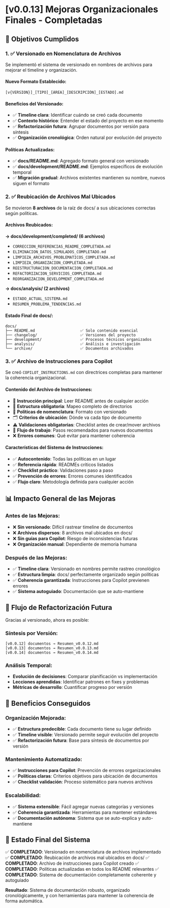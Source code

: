 # [v0.0.13] Mejoras Organizacionales Finales - Completadas

## 🎯 Objetivos Cumplidos

### 1. ✅ **Versionado en Nomenclatura de Archivos**
Se implementó el sistema de versionado en nombres de archivos para mejorar el timeline y organización.

#### Nuevo Formato Establecido:
```
[v{VERSION}]_[TIPO]_[ÁREA]_[DESCRIPCIÓN]_[ESTADO].md
```

#### Beneficios del Versionado:
- ✅ **Timeline clara**: Identificar cuándo se creó cada documento
- ✅ **Contexto histórico**: Entender el estado del proyecto en ese momento  
- ✅ **Refactorización futura**: Agrupar documentos por versión para síntesis
- ✅ **Organización cronológica**: Orden natural por evolución del proyecto

#### Políticas Actualizadas:
- ✅ **docs/README.md**: Agregado formato general con versionado
- ✅ **docs/development/README.md**: Ejemplos específicos de evolución temporal
- ✅ **Migración gradual**: Archivos existentes mantienen su nombre, nuevos siguen el formato

### 2. ✅ **Reubicación de Archivos Mal Ubicados**
Se movieron **8 archivos** de la raíz de docs/ a sus ubicaciones correctas según políticas.

#### Archivos Reubicados:

**→ docs/development/completed/ (6 archivos)**
- `CORRECCION_REFERENCIAS_README_COMPLETADA.md`
- `ELIMINACION_DATOS_SIMULADOS_COMPLETADO.md`
- `LIMPIEZA_ARCHIVOS_PROBLEMATICOS_COMPLETADA.md`
- `LIMPIEZA_ORGANIZACION_COMPLETADA.md`
- `REESTRUCTURACION_DOCUMENTACION_COMPLETADA.md`
- `REFACTORIZACION_SERVICIOS_COMPLETADA.md`
- `REORGANIZACION_DEVELOPMENT_COMPLETADA.md`

**→ docs/analysis/ (2 archivos)**
- `ESTADO_ACTUAL_SISTEMA.md`
- `RESUMEN_PROBLEMA_TENDENCIAS.md`

#### Estado Final de docs/:
```
docs/
├── README.md                    ✅ Solo contenido esencial
├── changelog/                   ✅ Versiones del proyecto
├── development/                 ✅ Procesos técnicos organizados
├── analysis/                    ✅ Análisis e investigación
└── archive/                     ✅ Documentos archivados
```

### 3. ✅ **Archivo de Instrucciones para Copilot**
Se creó `COPILOT_INSTRUCTIONS.md` con directrices completas para mantener la coherencia organizacional.

#### Contenido del Archivo de Instrucciones:
- 🎯 **Instrucción principal**: Leer README antes de cualquier acción
- 📂 **Estructura obligatoria**: Mapeo completo de directorios
- 📝 **Políticas de nomenclatura**: Formato con versionado
- 🗂️ **Criterios de ubicación**: Dónde va cada tipo de documento
- ⚠️ **Validaciones obligatorias**: Checklist antes de crear/mover archivos
- 🔄 **Flujo de trabajo**: Pasos recomendados para nuevos documentos
- ❌ **Errores comunes**: Qué evitar para mantener coherencia

#### Características del Sistema de Instrucciones:
- ✅ **Autocontenido**: Todas las políticas en un lugar
- ✅ **Referencia rápida**: READMEs críticos listados
- ✅ **Checklist práctico**: Validaciones paso a paso
- ✅ **Prevención de errores**: Errores comunes identificados
- ✅ **Flujo claro**: Metodología definida para cualquier acción

## 📊 Impacto General de las Mejoras

### Antes de las Mejoras:
- ❌ **Sin versionado**: Difícil rastrear timeline de documentos
- ❌ **Archivos dispersos**: 8 archivos mal ubicados en docs/
- ❌ **Sin guías para Copilot**: Riesgo de inconsistencias futuras
- ❌ **Organización manual**: Dependiente de memoria humana

### Después de las Mejoras:
- ✅ **Timeline clara**: Versionado en nombres permite rastreo cronológico
- ✅ **Estructura limpia**: docs/ perfectamente organizado según políticas
- ✅ **Coherencia garantizada**: Instrucciones para Copilot previenen errores
- ✅ **Sistema autoguiado**: Documentación que se auto-mantiene

## 🔄 Flujo de Refactorización Futura

Gracias al versionado, ahora es posible:

### Síntesis por Versión:
```
[v0.0.12] documentos → Resumen_v0.0.12.md
[v0.0.13] documentos → Resumen_v0.0.13.md  
[v0.0.14] documentos → Resumen_v0.0.14.md
```

### Análisis Temporal:
- **Evolución de decisiones**: Comparar planificación vs implementación
- **Lecciones aprendidas**: Identificar patrones en fixes y problemas
- **Métricas de desarrollo**: Cuantificar progreso por versión

## 🎯 Beneficios Conseguidos

### Organización Mejorada:
- ✅ **Estructura predecible**: Cada documento tiene su lugar definido
- ✅ **Timeline visible**: Versionado permite seguir evolución del proyecto
- ✅ **Refactorización futura**: Base para síntesis de documentos por versión

### Mantenimiento Automatizado:
- ✅ **Instrucciones para Copilot**: Prevención de errores organizacionales
- ✅ **Políticas claras**: Criterios objetivos para ubicación de documentos
- ✅ **Checklist validación**: Proceso sistemático para nuevos archivos

### Escalabilidad:
- ✅ **Sistema extensible**: Fácil agregar nuevas categorías y versiones
- ✅ **Coherencia garantizada**: Herramientas para mantener estándares
- ✅ **Documentación autónoma**: Sistema que se auto-explica y auto-mantiene

## 🏁 Estado Final del Sistema

✅ **COMPLETADO**: Versionado en nomenclatura de archivos implementado
✅ **COMPLETADO**: Reubicación de archivos mal ubicados en docs/
✅ **COMPLETADO**: Archivo de instrucciones para Copilot creado
✅ **COMPLETADO**: Políticas actualizadas en todos los README relevantes
✅ **COMPLETADO**: Sistema de documentación completamente coherente y autoguiado

**Resultado**: Sistema de documentación robusto, organizado cronológicamente, y con herramientas para mantener la coherencia de forma automática.
